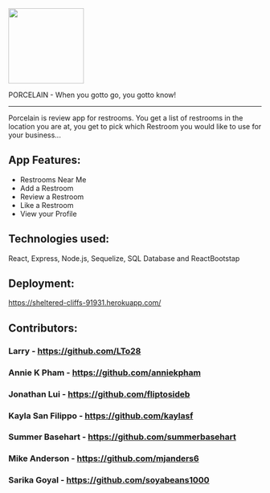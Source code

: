 <img src="https://sheltered-cliffs-91931.herokuapp.com/static/media/Porcelain.38f4369f.png" height="150">

PORCELAIN - When you gotto go, you gotto know!
***

Porcelain is review app for restrooms. You get a list of restrooms in the location you are at, you get to pick which Restroom you would like to use for your business...

## App Features:
<ul>
 <li>Restrooms Near Me
 <li>Add a Restroom
 <li>Review a Restroom
 <li>Like a Restroom
 <li>View your Profile
 </ul>

## Technologies used:

React, Express, Node.js, Sequelize, SQL Database and ReactBootstap 

## Deployment:

https://sheltered-cliffs-91931.herokuapp.com/


## Contributors:

### Larry - https://github.com/LTo28
### Annie K Pham - https://github.com/anniekpham
### Jonathan Lui - https://github.com/fliptosideb
### Kayla San Filippo - https://github.com/kaylasf
### Summer Basehart - https://github.com/summerbasehart
### Mike Anderson - https://github.com/mjanders6
### Sarika Goyal - https://github.com/soyabeans1000



